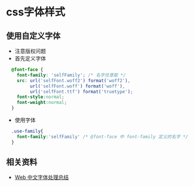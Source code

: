 # css字体样式

## 使用自定义字体
* 注意版权问题
* 首先定义字体
```css
  @font-face {
    font-family: 'selfFamily'; /* 名字任意取 */
    src: url('selfFont.woff2') format('woff2'),
         url('selfFont.woff') format('woff'),
         url('selfFont.ttf') format('truetype');
    font-style:normal;
    font-weight:normal;
  }
```
* 使用字体
```css
  .use-family{
    font-family:'selfFamily' /* @font-face 中 font-family 定义的名字 */
  }
```
## 相关资料
* [Web 中文字体处理总结](https://aotu.io/notes/2020/02/28/webfont-processing/)